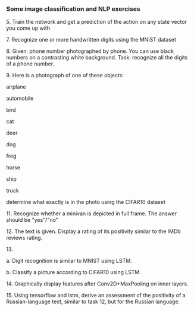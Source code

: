 ### Some image classification and NLP exercises
5\. Train the network and get a prediction of the action on any state vector you come up with

7\. Recognize one or more handwritten digits using the MNIST dataset

8\. Given: phone number photographed by phone. You can use black numbers on a contrasting white background. Task: recognize all the digits of a phone number.

9\. Here is a photograph of one of these objects:

airplane

automobile

bird

cat

deer

dog

frog

horse

ship

truck

determine what exactly is in the photo using the CIFAR10 dataset

11\. Recognize whether a minivan is depicted in full frame. The answer should be "yes"/"no"

12\. The text is given. Display a rating of its positivity similar to the IMDb reviews rating.

13\.

a. Digit recognition is similar to MNIST using LSTM.

b. Classify a picture according to CIFAR10 using LSTM.

14\. Graphically display features after Conv2D+MaxPooling on inner layers.

15\. Using tensorflow and lstm, derive an assessment of the positivity of a Russian-language text, similar to task 12, but for the Russian language.
